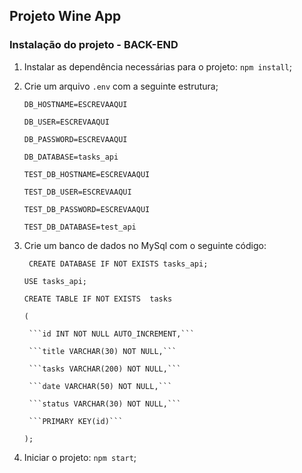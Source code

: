 ## Projeto Wine App

### Instalação do projeto - BACK-END

1. Instalar as dependência necessárias para o projeto: ```npm install```;

2. Crie um arquivo ```.env``` com a seguinte estrutura;

    ```DB_HOSTNAME=ESCREVAAQUI```
    
    ```DB_USER=ESCREVAAQUI```
    
    ```DB_PASSWORD=ESCREVAAQUI```
    
    ```DB_DATABASE=tasks_api```
    


    ```TEST_DB_HOSTNAME=ESCREVAAQUI```
    
    ```TEST_DB_USER=ESCREVAAQUI```
    
    ```TEST_DB_PASSWORD=ESCREVAAQUI```
    
    ```TEST_DB_DATABASE=test_api```
 

3. Crie um banco de dados no MySql com o seguinte código:
 
   ``` CREATE DATABASE IF NOT EXISTS tasks_api;```

    ```USE tasks_api;```

    ```CREATE TABLE IF NOT EXISTS  tasks```
    
    ```(```
    
        ```id INT NOT NULL AUTO_INCREMENT,```
        
        ```title VARCHAR(30) NOT NULL,```
        
        ```tasks VARCHAR(200) NOT NULL,```
        
        ```date VARCHAR(50) NOT NULL,```
        
        ```status VARCHAR(30) NOT NULL,```
        
        ```PRIMARY KEY(id)```
        
    ```);```
 

4. Iniciar o projeto: ```npm start```;
